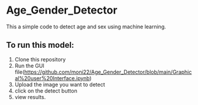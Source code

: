 # Age_Gender_Detector
This a simple code to detect age and sex using machine learning.
## To run this model:
1) Clone this repository
2) Run the GUI file(https://github.com/moni22/Age_Gender_Detector/blob/main/Graphical%20user%20Interface.ipynb)
3) Upload the image you want to detect
4) click on the detect button
5) view results.
